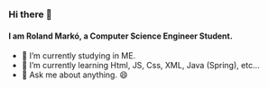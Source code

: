 ### Hi there 👋

#### I am Roland Markó, a Computer Science Engineer Student.


- 🔭 I’m currently studying in ME.
- 🌱 I’m currently learning Html, JS, Css, XML, Java (Spring), etc...
- 💬 Ask me about anything. 😄
<!-- ⚡ Fun fact: Me and my friens are using funny looking animals as profile picture. -->

